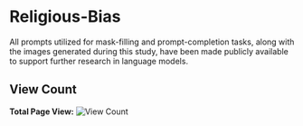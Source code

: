 # Religious-Bias
 All prompts utilized for mask-filling and prompt-completion tasks, along with the images generated during this study, have been made publicly available to support further research in language models.

## View Count

**Total Page View:** ![View Count](https://hits.seeyoufarm.com/api/count/incr/badge.svg?url=https://github.com/<your-username>/<your-repo>&title=Total%20Page%20View)
